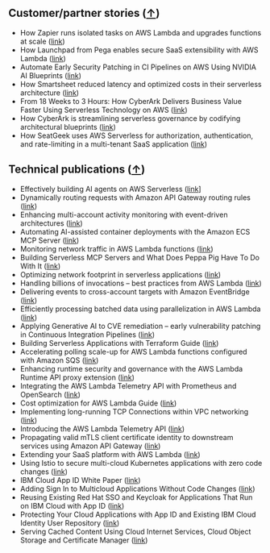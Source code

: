 ## Customer/partner stories ([↑](#top))

- How Zapier runs isolated tasks on AWS Lambda and upgrades functions at scale ([link](https://aws.amazon.com/blogs/architecture/how-zapier-runs-isolated-tasks-on-aws-lambda-and-upgrades-functions-at-scale/))
- How Launchpad from Pega enables secure SaaS extensibility with AWS Lambda ([link](https://aws.amazon.com/blogs/architecture/how-launchpad-from-pega-enables-secure-saas-extensibility-with-aws-lambda/))
- Automate Early Security Patching in CI Pipelines on AWS Using NVIDIA AI Blueprints ([link](https://developer.nvidia.com/blog/automate-early-security-patching-in-ci-pipelines-on-aws-using-nvidia-ai-blueprints/))
- How Smartsheet reduced latency and optimized costs in their serverless architecture ([link](https://aws.amazon.com/blogs/architecture/how-smartsheet-reduced-latency-and-optimized-costs-in-their-serverless-architecture/))
- From 18 Weeks to 3 Hours: How CyberArk Delivers Business Value Faster Using Serverless Technology on AWS ([link](https://aws.amazon.com/solutions/case-studies/cyberark-serverless-case-study/))
- How CyberArk is streamlining serverless governance by codifying architectural blueprints ([link](https://aws.amazon.com/blogs/architecture/how-cyberark-is-streamlining-serverless-governance-by-codifying-architectural-blueprints/))
- How SeatGeek uses AWS Serverless for authorization, authentication, and rate-limiting in a multi-tenant SaaS application ([link](https://aws.amazon.com/blogs/architecture/how-seatgeek-uses-aws-to-control-authorization-authentication-and-rate-limiting-in-a-multi-tenant-saas-application/))

## Technical publications ([↑](#top))

- Effectively building AI agents on AWS Serverless ([link](https://aws.amazon.com/blogs/compute/effectively-building-ai-agents-on-aws-serverless/)]
- Dynamically routing requests with Amazon API Gateway routing rules ([link](https://aws.amazon.com/blogs/compute/dynamically-routing-requests-with-amazon-api-gateway-routing-rules/))
- Enhancing multi-account activity monitoring with event-driven architectures ([link](https://aws.amazon.com/blogs/compute/enhancing-multi-account-activity-monitoring-with-event-driven-architectures/))
- Automating AI-assisted container deployments with the Amazon ECS MCP Server ([link](https://aws.amazon.com/blogs/containers/automating-ai-assisted-container-deployments-with-amazon-ecs-mcp-server/))
- Monitoring network traffic in AWS Lambda functions ([link](https://aws.amazon.com/blogs/compute/monitoring-network-traffic-in-aws-lambda-functions/))
- Building Serverless MCP Servers and What Does Peppa Pig Have To Do With It ([link](https://www.ranthebuilder.cloud/post/building-serverless-mcp-server))
- Optimizing network footprint in serverless applications ([link](https://aws.amazon.com/blogs/compute/optimizing-network-footprint-in-serverless-applications/))
- Handling billions of invocations – best practices from AWS Lambda ([link](https://aws.amazon.com/blogs/compute/handling-billions-of-invocations-best-practices-from-aws-lambda/))
- Delivering events to cross-account targets with Amazon EventBridge ([link](https://aws.amazon.com/blogs/compute/introducing-cross-account-targets-for-amazon-eventbridge-event-buses/))
- Efficiently processing batched data using parallelization in AWS Lambda ([link](https://aws.amazon.com/blogs/compute/efficiently-processing-batched-data-using-parallelization-in-aws-lambda/))
- Applying Generative AI to CVE remediation – early vulnerability patching in Continuous Integration Pipelines ([link](https://aws.amazon.com/blogs/containers/applying-generative-ai-to-cve-remediation-early-vulnerability-patching-in-continuous-integration-pipelines/))
- Building Serverless Applications with Terraform Guide ([link](https://serverlessland.com/content/guides/building-serverless-applications-with-terraform/01-introduction))
- Accelerating polling scale-up for AWS Lambda functions configured with Amazon SQS ([link](https://aws.amazon.com/blogs/compute/introducing-faster-polling-scale-up-for-aws-lambda-functions-configured-with-amazon-sqs/))
- Enhancing runtime security and governance with the AWS Lambda Runtime API proxy extension ([link](https://aws.amazon.com/blogs/compute/enhancing-runtime-security-and-governance-with-the-aws-lambda-runtime-api-proxy-extension/))
- Integrating the AWS Lambda Telemetry API with Prometheus and OpenSearch ([link](https://aws.amazon.com/blogs/opensource/integrating-the-aws-lambda-telemetry-api-with-prometheus-and-opensearch/))
- Cost optimization for AWS Lambda Guide ([link](https://serverlessland.com/content/service/lambda/guides/cost-optimization/1-fine-tuning))
- Implementing long-running TCP Connections within VPC networking ([link](https://aws.amazon.com/blogs/networking-and-content-delivery/implementing-long-running-tcp-connections-within-vpc-networking/))
- Introducing the AWS Lambda Telemetry API ([link](https://aws.amazon.com/blogs/compute/introducing-the-aws-lambda-telemetry-api/))
- Propagating valid mTLS client certificate identity to downstream services using Amazon API Gateway ([link](https://aws.amazon.com/blogs/compute/propagating-valid-mtls-client-certificate-identity-to-downstream-services-using-amazon-api-gateway/))
- Extending your SaaS platform with AWS Lambda ([link](https://aws.amazon.com/blogs/architecture/extending-your-saas-platform-with-aws-lambda/))
- Using Istio to secure multi-cloud Kubernetes applications with zero code changes ([link](https://istio.io/latest/blog/2019/app-identity-and-access-adapter/))
- IBM Cloud App ID White Paper ([link](https://www.dropbox.com/scl/fi/4r94hc7jx1tfkzg0r21x2/2019-appid-whitepaper.pdf?rlkey=5pctp7nbjogvm0ai2omc019my&st=r7t8iyy2&dl=0))
- Adding Sign In to Multicloud Applications Without Code Changes ([link](https://www.dropbox.com/scl/fi/mu3jziqpm33figzo8e9o8/Adding-Sign-In-to-Multicloud-Applications-Without-Code-Changes.pdf?rlkey=rean8zmkpgcdfpmu2cavx58u7&st=dfqxdtpo&dl=0))
- Reusing Existing Red Hat SSO and Keycloak for Applications That Run on IBM Cloud with App ID ([link](https://www.dropbox.com/scl/fi/x5brt4vjbtm4cn6wsm8dm/Reusing-Existing-Red-Hat-SSO-and-Keycloak-for-Applications-That-Run-on-IBM-Cloud-with-App-ID.pdf?rlkey=rneryq5hnrjajxtcvenpr6sin&st=bvdhfjf5&dl=0))
- Protecting Your Cloud Applications with App ID and Existing IBM Cloud Identity User Repository ([link](https://www.dropbox.com/scl/fi/c2mtmo1nprfj02vughlt4/Protecting-Your-Cloud-Applications-with-App-ID-and-Existing-IBM-Cloud-Identity-User-Repository.pdf?rlkey=g3wt1rn51h08m0e7owuq35xaj&st=46ezwc2u&dl=0))
- Serving Cached Content Using Cloud Internet Services, Cloud Object Storage and Certificate Manager ([link](https://www.dropbox.com/scl/fi/vgbkqs1m3cdc1uws241gj/Serving-Cached-Content-Using-Cloud-Internet-Services-Cloud-Object-Storage-and-Certificate-Manager.pdf?rlkey=dl15dsbks7794vbsxm237xegp&st=zv82h4cj&dl=0))
